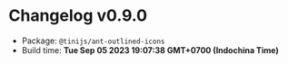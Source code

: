 # Changelog v0.9.0

- Package: `@tinijs/ant-outlined-icons`
- Build time: **Tue Sep 05 2023 19:07:38 GMT+0700 (Indochina Time)**

